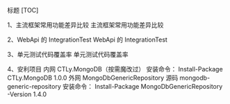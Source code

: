标题
[TOC]

1、主流框架常用功能差异比较
主流框架常用功能差异比较

2、WebApi 的 IntegrationTest
WebApi 的 IntegrationTest

3、单元测试代码覆盖率
单元测试代码覆盖率

4、安利项目
内网 CTLy.MongoDB（按需魔改过）
安装命令：
Install-Package CTLy.MongoDB 1.0.0
外网 MongoDbGenericRepository
源码 mongodb-generic-repository
安装命令：
Install-Package MongoDbGenericRepository -Version 1.4.0
